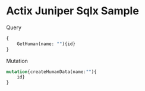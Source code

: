 # Actix Juniper Sqlx Sample
Query
````graphql
{
    GetHuman(name: ""){id}
}
````
Mutation
````graphql
mutation{createHumanData(name:""){
    id}
}
````